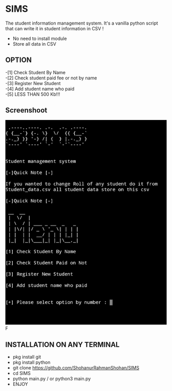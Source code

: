 # SIMS
The student information management system. It's a vanilla python script that can write it in student information in CSV !
- No need to install module <br>
- Store all data in CSV <br>
##  OPTION
-[1] Check Student By Name <br>
-[2] Check student paid fee or not by name  <br>
-[3] Register New Student <br>
-[4] Add student name who paid <br>
-[5] LESS THAN 500 Kb!!!

## Screenshoot 
![SCREENSHOOT](sss.png)
F

## INSTALLATION ON ANY TERMINAL 
- pkg install git <br>
- pkg install python 
- git clone https://github.com/ShohanurRahmanShohan/SIMS <br>
- cd SIMS <br> 
- python main.py / or python3 main.py<br>
- ENJOY

